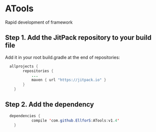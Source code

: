 # ATools
Rapid development of framework

Step 1. Add the JitPack repository to your build file
---
Add it in your root build.gradle at the end of repositories:


```java
  allprojects {
		repositories {
			...
			maven { url "https://jitpack.io" }
		}
	}
```

Step 2. Add the dependency
---
```java
  dependencies {
	        compile 'com.github.EllforS:ATools:v1.4'
	}
```
